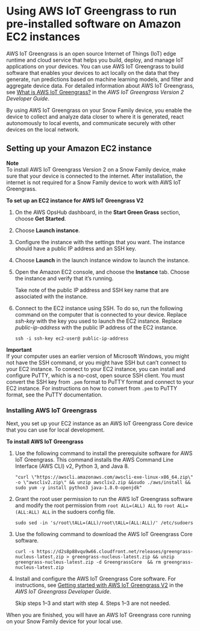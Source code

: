 # Using AWS IoT Greengrass to run pre\-installed software on Amazon EC2 instances<a name="using-green-grass"></a>

AWS IoT Greengrass is an open source Internet of Things \(IoT\) edge runtime and cloud service that helps you build, deploy, and manage IoT applications on your devices\. You can use AWS IoT Greengrass to build software that enables your devices to act locally on the data that they generate, run predictions based on machine learning models, and filter and aggregate device data\. For detailed information about AWS IoT Greengrass, see [What is AWS IoT Greengrass?](https://docs.aws.amazon.com/greengrass/v2/developerguide/what-is-iot-greengrass.html) in the *AWS IoT Greengrass Version 2 Developer Guide*\.

By using AWS IoT Greengrass on your Snow Family device, you enable the device to collect and analyze data closer to where it is generated, react autonomously to local events, and communicate securely with other devices on the local network\.

## Setting up your Amazon EC2 instance<a name="setup-ec2-gg"></a>

**Note**  
To install AWS IoT Greengrass Version 2 on a Snow Family device, make sure that your device is connected to the internet\. After installation, the internet is not required for a Snow Family device to work with AWS IoT Greengrass\. 

**To set up an EC2 instance for AWS IoT Greengrass V2**

1. On the AWS OpsHub dashboard, in the **Start Green Grass** section, choose **Get Started**\.

1. Choose **Launch instance**\.

1. Configure the instance with the settings that you want\. The instance should have a public IP address and an SSH key\.

1. Choose **Launch** in the launch instance window to launch the instance\.

1. Open the Amazon EC2 console, and choose the **Instance** tab\. Choose the instance and verify that it’s running\. 

   Take note of the public IP address and SSH key name that are associated with the instance\.

1. Connect to the EC2 instance using SSH\. To do so, run the following command on the computer that is connected to your device\. Replace *ssh\-key* with the key you used to launch the EC2 instance\. Replace *public\-ip\-address* with the public IP address of the EC2 instance\.

   ```
   ssh -i ssh-key ec2-user@ public-ip-address
   ```
**Important**  
If your computer uses an earlier version of Microsoft Windows, you might not have the SSH command, or you might have SSH but can’t connect to your EC2 instance\. To connect to your EC2 instance, you can install and configure PuTTY, which is a no\-cost, open source SSH client\. You must convert the SSH key from `.pem` format to PuTTY format and connect to your EC2 instance\. For instructions on how to convert from `.pem` to PuTTY format, see the PuTTY documentation\.

### Installing AWS IoT Greengrass<a name="install-green-grass"></a>

Next, you set up your EC2 instance as an AWS IoT Greengrass Core device that you can use for local development\. 

**To install AWS IoT Greengrass**

1. Use the following command to install the prerequisite software for AWS IoT Greengrass\. This command installs the AWS Command Line Interface \(AWS CLI\) v2, Python 3, and Java 8\.

   ```
   "curl \"https://awscli.amazonaws.com/awscli-exe-linux-x86_64.zip\" -o \"awscliv2.zip\" && unzip awscliv2.zip &&sudo ./aws/install && sudo yum -y install python3 java-1.8.0-openjdk" 
   ```

1. Grant the root user permission to run the AWS IoT Greengrass software and modify the root permission from `root ALL=(ALL) ALL` to `root ALL=(ALL:ALL) ALL` in the sudoers config file\.

   ```
   sudo sed -in 's/root\tALL=(ALL)/root\tALL=(ALL:ALL)/' /etc/sudoers
   ```

1. Use the following command to download the AWS IoT Greengrass Core software\.

   ```
   curl -s https://d2s8p88vqu9w66.cloudfront.net/releases/greengrass-nucleus-latest.zip > greengrass-nucleus-latest.zip && unzip greengrass-nucleus-latest.zip -d GreengrassCore  && rm greengrass-nucleus-latest.zip 
   ```

1. Install and configure the AWS IoT Greengrass Core software\. For instructions, see [Getting started with AWS IoT Greengrass V2](https://docs.aws.amazon.com/greengrass/v2/developerguide/getting-started.html) in the *AWS IoT Greengrass Developer Guide*\.

   Skip steps 1–3 and start with step 4\. Steps 1–3 are not needed\.

When you are finished, you will have an AWS IoT Greengrass core running on your Snow Family device for your local use\.